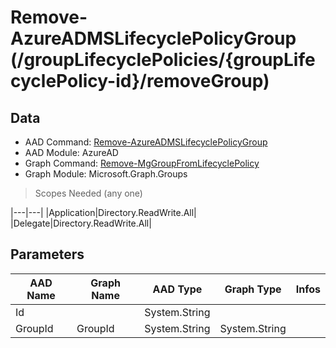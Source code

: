 # Remove-AzureADMSLifecyclePolicyGroup (/groupLifecyclePolicies/{groupLifecyclePolicy-id}/removeGroup)

## Data

+ AAD Command: [Remove-AzureADMSLifecyclePolicyGroup](https://docs.microsoft.com/en-us/powershell/module/AzureAD/Remove-AzureADMSLifecyclePolicyGroup)
+ AAD Module: AzureAD
+ Graph Command: [Remove-MgGroupFromLifecyclePolicy](https://docs.microsoft.com/en-us/powershell/module/Microsoft.Graph.Groups/Remove-MgGroupFromLifecyclePolicy)
+ Graph Module: Microsoft.Graph.Groups

> Scopes Needed (any one)

|---|---|
|Application|Directory.ReadWrite.All|
|Delegate|Directory.ReadWrite.All|

## Parameters

|AAD Name|Graph Name|AAD Type|Graph Type|Infos|
|---|---|---|---|---|
|Id||System.String|||
|GroupId|GroupId|System.String|System.String||

